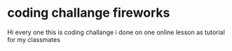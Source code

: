 # coding challange fireworks

Hi every one this is coding challange i done on one online lesson as tutorial for my classmates
